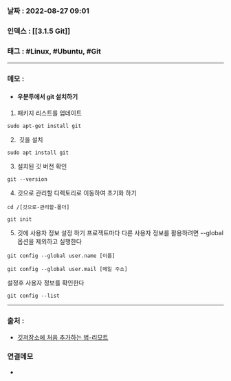 ### 날짜 :  2022-08-27 09:01

### 인덱스 : [[3.1.5 Git]]

### 태그 : #Linux, #Ubuntu, #Git

----

### 메모 :

- #### 우분투에서 git 설치하기

1. 패키지 리스트를 업데이트
```shell
sudo apt-get install git
```

2.  깃을 설치
```shell
sudo apt install git
```

3. 설치된 깃 버전 확인
```shell
git --version
```

4. 깃으로 관리할 디렉토리로 이동하여 초기화 하기
```shell
cd /[깃으로-관리할-폴더]

git init
```


5. 깃에 사용자 정보 설정 하기
 프로젝트마다 다른 사용자 정보를 활용하려면 --global 옵션을 제외하고 실행한다
```shell
git config --global user.name [이름]

git config --global user.mail [메일 주소]
```

설정후 사용자 정보를 확인한다
```shell
git config --list
```

----
### 출처 :
- [깃저장소에 처음 추가하는 법-리모트](https://velog.io/@leyuri/Git-remote-%EB%A6%AC%EB%AA%A8%ED%8A%B8-%EC%A0%80%EC%9E%A5%EC%86%8C-%EC%A0%80%EC%9E%A5%EC%86%8C-%EC%B6%94%EA%B0%80%ED%95%98%EB%8A%94-%EB%B2%95)


### 연결메모
-

 






